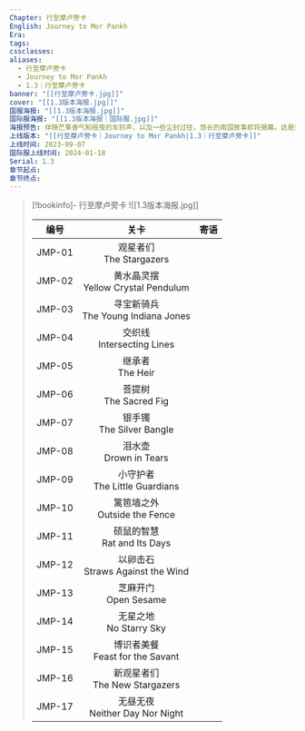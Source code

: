 ```yaml
---
Chapter: 行至摩卢旁卡
English: Journey to Mor Pankh
Era: 
tags: 
cssclasses: 
aliases:
  - 行至摩卢旁卡
  - Journey to Mor Pankh
  - 1.3｜行至摩卢旁卡
banner: "[[行至摩卢旁卡.jpg]]"
cover: "[[1.3版本海报.jpg]]"
国服海报: "[[1.3版本海报.jpg]]"
国际服海报: "[[1.3版本海报｜国际服.jpg]]"
海报预告: 伴随芒果香气和摇曳的车铃声，以及一些尘封过往，悠长的南国故事即将揭幕。这是重回故地之人的故事，也是企及星辰之人的故事。
上线版本: "[[行至摩卢旁卡｜Journey to Mor Pankh|1.3｜行至摩卢旁卡]]"
上线时间: 2023-09-07
国际服上线时间: 2024-01-18
Serial: 1.3
章节起点: 
章节终点:
---
```

> [!bookinfo]- 行至摩卢旁卡
> ![[1.3版本海报.jpg]]
> 
> |  编号  |                  关卡                  | 寄语 |
> | :----: | :------------------------------------: | :--: |
> | JMP-01 |      观星者们<br/>The Stargazers       |      |
> | JMP-02 | 黄水晶灵摆<br/>Yellow Crystal Pendulum |      |
> | JMP-03 | 寻宝新骑兵<br/>The Young Indiana Jones |      |
> | JMP-04 |     交织线<br/>Intersecting Lines      |      |
> | JMP-05 |          继承者<br/>The Heir           |      |
> | JMP-06 |       菩提树<br/>The Sacred Fig        |      |
> | JMP-07 |      银手镯<br/>The Silver Bangle      |      |
> | JMP-08 |       泪水壶<br/>Drown in Tears        |      |
> | JMP-09 |   小守护者<br/>The Little Guardians    |      |
> | JMP-10 |    篱笆墙之外<br/>Outside the Fence    |      |
> | JMP-11 |    硕鼠的智慧<br/>Rat and Its Days     |      |
> | JMP-12 |  以卵击石<br/>Straws Against the Wind  |      |
> | JMP-13 |        芝麻开门<br/>Open Sesame        |      |
> | JMP-14 |       无星之地<br/>No Starry Sky       |      |
> | JMP-15 |  博识者美餐<br/>Feast for the Savant   |      |
> | JMP-16 |   新观星者们<br/>The New Stargazers    |      |
> | JMP-17 |   无昼无夜<br/>Neither Day Nor Night   |      |

